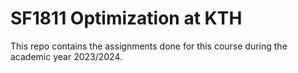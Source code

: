 # SF1811 Optimization at KTH

This repo contains the assignments done for this course during the academic year 2023/2024.
